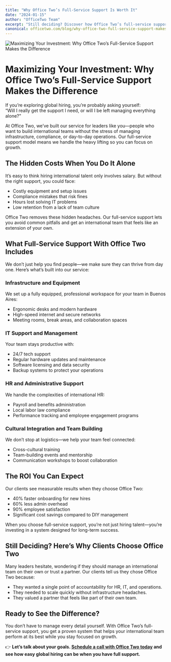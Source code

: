 ```yaml
---
title: "Why Office Two’s Full-Service Support Is Worth It"
date: "2024-01-15"
author: "OfficeTwo Team"
excerpt: "Still deciding? Discover how Office Two’s full-service support handles IT, HR, and operations so your global team runs smoothly and delivers results."
canonical: officetwo.com/blog/why-office-two-full-service-support-makes-the-difference
---
```


![Maximizing Your Investment: Why Office Two’s Full-Service Support Makes the Difference](/images/why-office-two-full‑service-support-makes-the-difference.png)

# Maximizing Your Investment: Why Office Two’s Full-Service Support Makes the Difference

If you’re exploring global hiring, you’re probably asking yourself:  
“Will I really get the support I need, or will I be left managing everything alone?”

At Office Two, we’ve built our service for leaders like you—people who want to build international teams without the stress of managing infrastructure, compliance, or day-to-day operations. Our full-service support model means we handle the heavy lifting so you can focus on growth. 

## The Hidden Costs When You Do It Alone

It’s easy to think hiring international talent only involves salary. But without the right support, you could face:

- Costly equipment and setup issues  
- Compliance mistakes that risk fines  
- Hours lost solving IT problems  
- Low retention from a lack of team culture  

Office Two removes these hidden headaches. Our full-service support lets you avoid common pitfalls and get an international team that feels like an extension of your own.

## What Full-Service Support With Office Two Includes

We don’t just help you find people—we make sure they can thrive from day one. Here’s what’s built into our service:

### Infrastructure and Equipment

We set up a fully equipped, professional workspace for your team in Buenos Aires:

- Ergonomic desks and modern hardware  
- High-speed internet and secure networks  
- Meeting rooms, break areas, and collaboration spaces  

### IT Support and Management

Your team stays productive with:

- 24/7 tech support  
- Regular hardware updates and maintenance  
- Software licensing and data security  
- Backup systems to protect your operations  

### HR and Administrative Support

We handle the complexities of international HR:

- Payroll and benefits administration  
- Local labor law compliance  
- Performance tracking and employee engagement programs  

### Cultural Integration and Team Building

We don’t stop at logistics—we help your team feel connected:

- Cross-cultural training  
- Team-building events and mentorship  
- Communication workshops to boost collaboration  

## The ROI You Can Expect

Our clients see measurable results when they choose Office Two:

- 40% faster onboarding for new hires  
- 60% less admin overhead  
- 90% employee satisfaction  
- Significant cost savings compared to DIY management  

When you choose full-service support, you’re not just hiring talent—you’re investing in a system designed for long-term success.

## Still Deciding? Here’s Why Clients Choose Office Two

Many leaders hesitate, wondering if they should manage an international team on their own or trust a partner. Our clients tell us they chose Office Two because:

- They wanted a single point of accountability for HR, IT, and operations.  
- They needed to scale quickly without infrastructure headaches.  
- They valued a partner that feels like part of their own team.  

## Ready to See the Difference?

You don’t have to manage every detail yourself. With Office Two’s full-service support, you get a proven system that helps your international team perform at its best while you stay focused on growth.

👉 **Let’s talk about your goals. [Schedule a call with Office Two today](https://www.officetwo.com/contact-us/) and see how easy global hiring can be when you have full support.**

